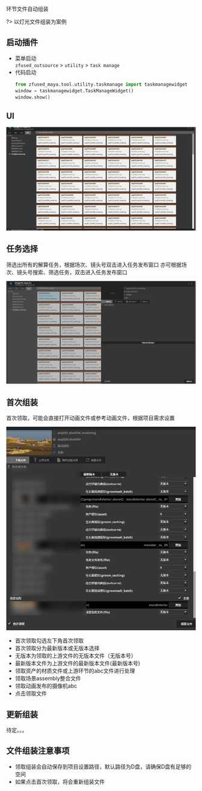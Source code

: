 环节文件自动组装

?> 以灯光文件组装为案例

## 启动插件
- 菜单启动  
  `zfused_outsource` > `utility` > `task manage`
- 代码启动  
    ```python
    from zfused_maya.tool.utility.taskmanage import taskmanagewidget
    window = taskmanagewidget.TaskManageWidget()
    window.show()
    ```

## UI
![](images/lighting/lighting1.jpg ':size=600')

## 任务选择
筛选出所有的解算任务，根据场次、镜头号双击进入任务发布窗口
亦可根据场次、镜头号搜索、筛选任务，双击进入任务发布窗口

![](images/lighting/lighting3.jpg ':size=600')

## 首次组装
首次领取，可能会直接打开动画文件或参考动画文件，根据项目需求设置

![](images/lighting/lighting2.jpg ':size=600')

+ 首次领取勾选左下角首次领取
+ 首次领取分为最新版本或无版本选择
+ 无版本为领取的上游文件的无版本文件（无版本号）
+ 最新版本文件为上游文件的最新版本文件(最新版本号)
+ 领取资产的材质文件或上游环节的abc文件进行处理
+ 领取场景assembly整合文件
+ 领取动画发布的摄像机abc
+ 点击领取文件

## 更新组装
待定。。。

## 文件组装注意事项
+ 领取组装会自动保存到项目设置路径，默认路径为D盘，请确保D盘有足够的空间
+ 如果点击首次领取，将会重新组装文件


